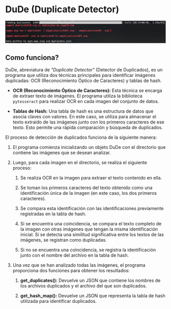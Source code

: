 # DuDe (Duplicate Detector)

![DuDe demostracion](docs/image.png)

## Como funciona?
DuDe, abreviatura de _"Duplicate Detector"_ (Detector de Duplicados), es un programa que utiliza dos técnicas principales para identificar imágenes duplicadas: OCR (Reconocimiento Óptico de Caracteres) y tablas de hash.

* **OCR (Reconocimiento Óptico de Caracteres):** Esta técnica se encarga de extraer texto de imágenes. El programa utiliza la biblioteca `pytesseract` para realizar OCR en cada imagen del conjunto de datos.

* **Tablas de Hash:** Una tabla de hash es una estructura de datos que asocia claves con valores. En este caso, se utiliza para almacenar el texto extraído de las imágenes junto con los primeros caracteres de ese texto. Esto permite una rápida comparación y búsqueda de duplicados.

El proceso de detección de duplicados funciona de la siguiente manera:

1. El programa comienza inicializando un objeto DuDe con el directorio que contiene las imágenes que se desean analizar.

1. Luego, para cada imagen en el directorio, se realiza el siguiente proceso:

   1. Se realiza OCR en la imagen para extraer el texto contenido en ella.

   2. Se toman los primeros caracteres del texto obtenido como una identificación única de la imagen (en este caso, los dos primeros caracteres).

   3. Se compara esta identificación con las identificaciones previamente registradas en la tabla de hash.

   4. Si se encuentra una coincidencia, se compara el texto completo de la imagen con otras imágenes que tengan la misma identificación inicial. Si se detecta una similitud significativa entre los textos de las imágenes, se registran como duplicadas.

   5. Si no se encuentra una coincidencia, se registra la identificación junto con el nombre del archivo en la tabla de hash.

1. Una vez que se han analizado todas las imágenes, el programa proporciona dos funciones para obtener los resultados:

   1. **get_duplicates():** Devuelve un JSON que contiene los nombres de los archivos duplicados y el archivo del que son duplicados.

   2. **get_hash_map():** Devuelve un JSON que representa la tabla de hash utilizada para identificar duplicados.